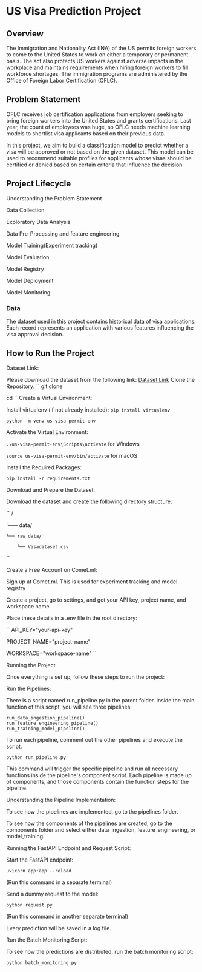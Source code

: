 # US Visa Prediction Project
## Overview
The Immigration and Nationality Act (INA) of the US permits foreign workers to come to the United States to work on either a temporary or permanent basis. The act also protects US workers against adverse impacts in the workplace and maintains requirements when hiring foreign workers to fill workforce shortages. The immigration programs are administered by the Office of Foreign Labor Certification (OFLC).

## Problem Statement
OFLC receives job certification applications from employers seeking to bring foreign workers into the United States and grants certifications. Last year, the count of employees was huge, so OFLC needs machine learning models to shortlist visa applicants based on their previous data.

In this project, we aim to build a classification model to predict whether a visa will be approved or not based on the given dataset. This model can be used to recommend suitable profiles for applicants whose visas should be certified or denied based on certain criteria that influence the decision.

## Project Lifecycle
Understanding the Problem Statement

Data Collection

Exploratory Data Analysis

Data Pre-Processing and feature engineering

Model Training(Experiment tracking)

Model Evaluation

Model Registry

Model Deployment

Model Monitoring

### Data

The dataset used in this project contains historical data of visa applications. Each record represents an application with various features influencing the visa approval decision.

## How to Run the Project

Dataset Link:

Please download the dataset from the following link: [Dataset Link](https://www.kaggle.com/datasets/moro23/easyvisa-dataset)
Clone the Repository:
``
git clone <repository-url>

cd <repository-directory>
``
Create a Virtual Environment:

Install virtualenv (if not already installed):
``
pip install virtualenv
``

``
python -m venv us-visa-permit-env
``

Activate the Virtual Environment:

``
.\us-visa-permit-env\Scripts\activate
``
for Windows

``
source us-visa-permit-env/bin/activate
``
for macOS

Install the Required Packages:

``
pip install -r requirements.txt
``

Download and Prepare the Dataset:

Download the dataset and create the following directory structure:

``
<repository-directory>/

└── data/

    └── raw_data/

        └── Visadataset.csv
``

Create a Free Account on Comet.ml:

Sign up at Comet.ml. This is used for experiment tracking and model registry

Create a project, go to settings, and get your API key, project name, and workspace name.

Place these details in a .env file in the root directory:

``
API_KEY="your-api-key"

PROJECT_NAME="project-name"

WORKSPACE="workspace-name"
``


Running the Project

Once everything is set up, follow these steps to run the project:

Run the Pipelines:

There is a script named run_pipeline.py in the parent folder. Inside the main function of this script, you will see three pipelines:

```
run_data_ingestion_pipeline()
run_feature_engineering_pipeline()
run_training_model_pipeline()
```

To run each pipeline, comment out the other pipelines and execute the script:

```
python run_pipeline.py
```

This command will trigger the specific pipeline and run all necessary functions inside the pipeline's component script. Each pipeline is made up of components, and those components contain the function steps for the pipeline.

Understanding the Pipeline Implementation:

To see how the pipelines are implemented, go to the pipelines folder.

To see how the components of the pipelines are created, go to the components folder and select either data_ingestion, feature_engineering, or model_training.

Running the FastAPI Endpoint and Request Script:

Start the FastAPI endpoint:

```
uvicorn app:app --reload
```
(Run this command in a separate terminal)

Send a dummy request to the model:

```
python request.py
```

(Run this command in another separate terminal)


Every prediction will be saved in a log file.

Run the Batch Monitoring Script:

To see how the predictions are distributed, run the batch monitoring script:

```
python batch_monitoring.py
```





